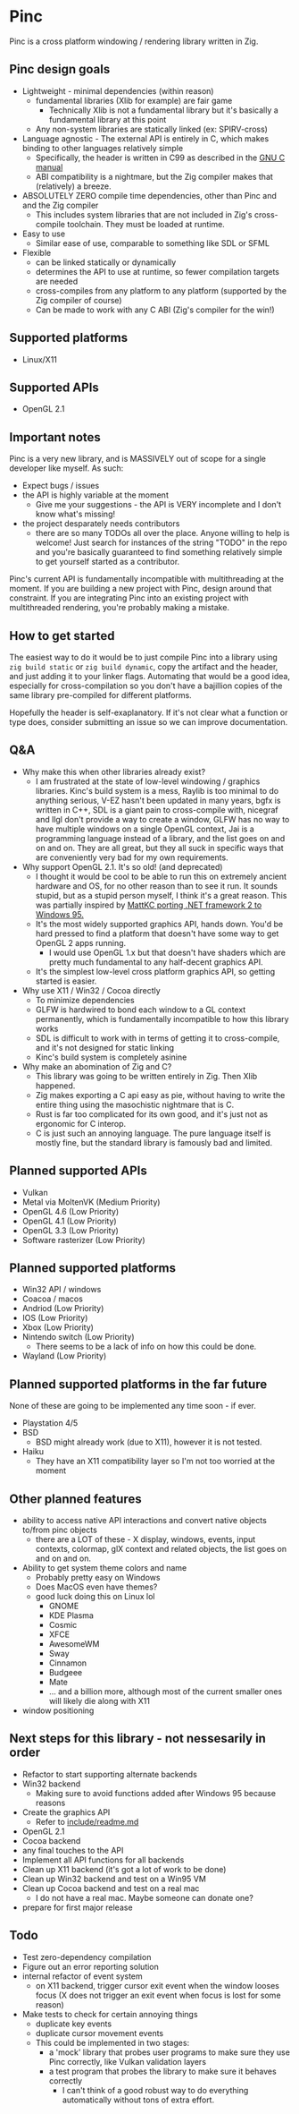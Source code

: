 # Pinc
Pinc is a cross platform windowing / rendering library written in Zig.

## Pinc design goals
- Lightweight - minimal dependencies (within reason)
    - fundamental libraries (Xlib for example) are fair game
        - Technically Xlib is not a fundamental library but it's basically a fundamental library at this point
    - Any non-system libraries are statically linked (ex: SPIRV-cross)
- Language agnostic - The external API is entirely in C, which makes binding to other languages relatively simple
    - Specifically, the header is written in C99 as described in the [GNU C manual](https://www.gnu.org/software/gnu-c-manual/gnu-c-manual.html)
    - ABI compatibility is a nightmare, but the Zig compiler makes that (relatively) a breeze.
- ABSOLUTELY ZERO compile time dependencies, other than Pinc and and the Zig compiler
    - This includes system libraries that are not included in Zig's cross-compile toolchain. They must be loaded at runtime.
- Easy to use
    - Similar ease of use, comparable to something like SDL or SFML
- Flexible
    - can be linked statically or dynamically
    - determines the API to use at runtime, so fewer compilation targets are needed
    - cross-compiles from any platform to any platform (supported by the Zig compiler of course)
    - Can be made to work with any C ABI (Zig's compiler for the win!)

## Supported platforms
- Linux/X11

## Supported APIs
- OpenGL 2.1

## Important notes
Pinc is a very new library, and is MASSIVELY out of scope for a single developer like myself. As such:
- Expect bugs / issues
- the API is highly variable at the moment
    - Give me your suggestions - the API is VERY incomplete and I don't know what's missing!
- the project desparately needs contributors
    - there are so many TODOs all over the place. Anyone willing to help is welcome! Just search for instances of the string "TODO" in the repo and you're basically guaranteed to find something relatively simple to get yourself started as a contributor.

Pinc's current API is fundamentally incompatible with multithreading at the moment. If you are building a new project with Pinc, design around that constraint. If you are integrating Pinc into an existing project with multithreaded rendering, you're probably making a mistake.

## How to get started
The easiest way to do it would be to just compile Pinc into a library using `zig build static` or `zig build dynamic`, copy the artifact and the header, and just adding it to your linker flags. Automating that would be a good idea, especially for cross-compilation so you don't have a bajillion copies of the same library pre-compiled for different platforms.

Hopefully the header is self-exaplanatory. If it's not clear what a function or type does, consider submitting an issue so we can improve documentation.

## Q&A
- Why make this when other libraries already exist?
    - I am frustrated at the state of low-level windowing / graphics libraries. Kinc's build system is a mess, Raylib is too minimal to do anything serious, V-EZ hasn't been updated in many years, bgfx is written in C++, SDL is a giant pain to cross-compile with, nicegraf and llgl don't provide a way to create a window, GLFW has no way to have multiple windows on a single OpenGL context, Jai is a programming language instead of a library, and the list goes on and on and on. They are all great, but they all suck in specific ways that are conveniently very bad for my own requirements.
- Why support OpenGL 2.1. It's so old! (and deprecated)
    - I thought it would be cool to be able to run this on extremely ancient hardware and OS, for no other reason than to see it run. It sounds stupid, but as a stupid person myself, I think it's a great reason. This was partially inspired by [MattKC porting .NET framework 2 to Windows 95.](https://www.youtube.com/watch?v=CTUMNtKQLl8)
    - It's the most widely supported graphics API, hands down. You'd be hard pressed to find a platform that doesn't have some way to get OpenGL 2 apps running.
        - I would use OpenGL 1.x but that doesn't have shaders which are pretty much fundamental to any half-decent graphics API.
    - It's the simplest low-level cross platform graphics API, so getting started is easier.
- Why use X11 / Win32 / Cocoa directly
    - To minimize dependencies
    - GLFW is hardwired to bond each window to a GL context permanently, which is fundamentally incompatible to how this library works
    - SDL is difficult to work with in terms of getting it to cross-compile, and it's not designed for static linking
    - Kinc's build system is completely asinine
- Why make an abomination of Zig and C?
    - This library was going to be written entirely in Zig. Then Xlib happened.
    - Zig makes exporting a C api easy as pie, without having to write the entire thing using the masochistic nightmare that is C.
    - Rust is far too complicated for its own good, and it's just not as ergonomic for C interop.
    - C is just such an annoying language. The pure language itself is mostly fine, but the standard library is famously bad and limited.

## Planned supported APIs
- Vulkan
- Metal via MoltenVK (Medium Priority)
- OpenGL 4.6 (Low Priority)
- OpenGL 4.1 (Low Priority)
- OpenGL 3.3 (Low Priority)
- Software rasterizer (Low Priority)

## Planned supported platforms
- Win32 API / windows
- Coacoa / macos
- Andriod (Low Priority)
- IOS (Low Priority)
- Xbox (Low Priority)
- Nintendo switch (Low Priority)
    - There seems to be a lack of info on how this could be done.
- Wayland (Low Priority)

## Planned supported platforms in the far future
None of these are going to be implemented any time soon - if ever.
- Playstation 4/5
- BSD
    - BSD might already work (due to X11), however it is not tested.
- Haiku
    - They have an X11 compatibility layer so I'm not too worried at the moment

## Other planned features
- ability to access native API interactions and convert native objects to/from pinc objects
    - there are a LOT of these - X display, windows, events, input contexts, colormap, glX context and related objects, the list goes on and on and on.
- Ability to get system theme colors and name
    - Probably pretty easy on Windows
    - Does MacOS even have themes?
    - good luck doing this on Linux lol
        - GNOME
        - KDE Plasma
        - Cosmic
        - XFCE
        - AwesomeWM
        - Sway
        - Cinnamon
        - Budgeee
        - Mate
        - ... and a billion more, although most of the current smaller ones will likely die along with X11
- window positioning

## Next steps for this library - not nessesarily in order
- Refactor to start supporting alternate backends
- Win32 backend
    - Making sure to avoid functions added after Windows 95 because reasons
- Create the graphics API
    - Refer to [include/readme.md](./include/readme.md)
- OpenGL 2.1
- Cocoa backend
- any final touches to the API
- Implement all API functions for all backends
- Clean up X11 backend (it's got a lot of work to be done)
- Clean up Win32 backend and test on a Win95 VM
- Clean up Cocoa backend and test on a real mac
    - I do not have a real mac. Maybe someone can donate one?
- prepare for first major release

## Todo
- Test zero-dependency compilation
- Figure out an error reporting solution
- internal refactor of event system
    - on X11 backend, trigger cursor exit event when the window looses focus (X does not trigger an exit event when focus is lost for some reason)
- Make tests to check for certain annoying things
    - duplicate key events
    - duplicate cursor movement events
    - This could be implemented in two stages:
        - a 'mock' library that probes user programs to make sure they use Pinc correctly, like Vulkan validation layers
        - a test program that probes the library to make sure it behaves correctly
            - I can't think of a good robust way to do everything automatically without tons of extra effort.
